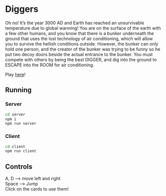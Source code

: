 # Diggers

Oh no! It’s the year 3000 AD and Earth has reached an unsurvivable temperature due to global warming! You are on the surface of the earth with a few other humans, and you know that there is a bunker underneath the ground that uses the lost technology of air conditioning, which will allow you to survive the hellish conditions outside. However, the bunker can only hold one person, and the creator of the bunker was trying to be funny so he put two decoy doors beside the actual entrance to the bunker. You must compete with others by being the best DIGGER, and dig into the ground to ESCAPE into the ROOM for air conditioning.

Play [here](https://diggers.onrender.com/)!

## Running

### Server

```zsh
cd server
npm i
npm run server
```

### Client

```zsh
cd client
npm run client

```

## Controls

A, D --> move left and right \
Space --> Jump \
Click on the cards to use them!
